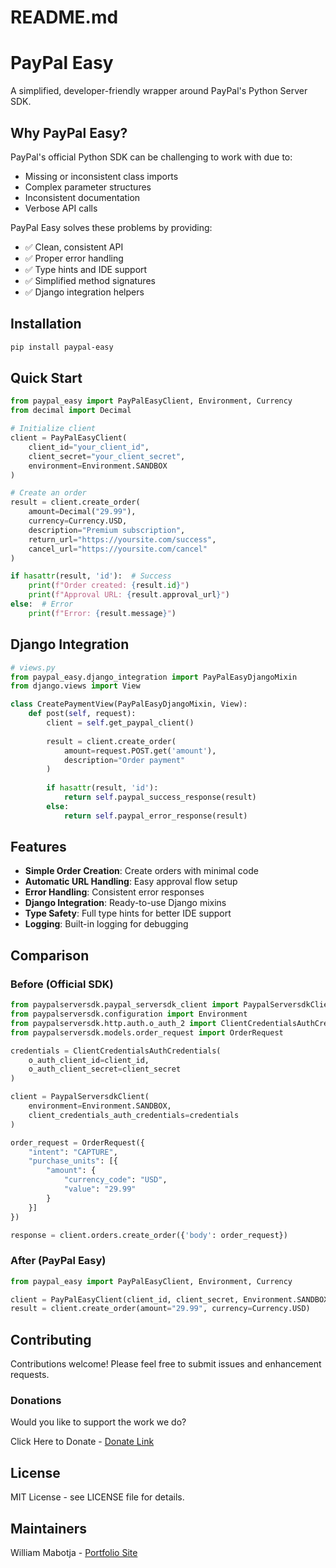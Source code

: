 # README.md
# PayPal Easy

A simplified, developer-friendly wrapper around PayPal's Python Server SDK.

## Why PayPal Easy?

PayPal's official Python SDK can be challenging to work with due to:
- Missing or inconsistent class imports
- Complex parameter structures
- Inconsistent documentation
- Verbose API calls

PayPal Easy solves these problems by providing:
- ✅ Clean, consistent API
- ✅ Proper error handling
- ✅ Type hints and IDE support
- ✅ Simplified method signatures
- ✅ Django integration helpers

## Installation

```bash
pip install paypal-easy
```

## Quick Start

```python
from paypal_easy import PayPalEasyClient, Environment, Currency
from decimal import Decimal

# Initialize client
client = PayPalEasyClient(
    client_id="your_client_id",
    client_secret="your_client_secret",
    environment=Environment.SANDBOX
)

# Create an order
result = client.create_order(
    amount=Decimal("29.99"),
    currency=Currency.USD,
    description="Premium subscription",
    return_url="https://yoursite.com/success",
    cancel_url="https://yoursite.com/cancel"
)

if hasattr(result, 'id'):  # Success
    print(f"Order created: {result.id}")
    print(f"Approval URL: {result.approval_url}")
else:  # Error
    print(f"Error: {result.message}")
```

## Django Integration

```python
# views.py
from paypal_easy.django_integration import PayPalEasyDjangoMixin
from django.views import View

class CreatePaymentView(PayPalEasyDjangoMixin, View):
    def post(self, request):
        client = self.get_paypal_client()
        
        result = client.create_order(
            amount=request.POST.get('amount'),
            description="Order payment"
        )
        
        if hasattr(result, 'id'):
            return self.paypal_success_response(result)
        else:
            return self.paypal_error_response(result)
```

## Features

- **Simple Order Creation**: Create orders with minimal code
- **Automatic URL Handling**: Easy approval flow setup
- **Error Handling**: Consistent error responses
- **Django Integration**: Ready-to-use Django mixins
- **Type Safety**: Full type hints for better IDE support
- **Logging**: Built-in logging for debugging

## Comparison

### Before (Official SDK)
```python
from paypalserversdk.paypal_serversdk_client import PaypalServersdkClient
from paypalserversdk.configuration import Environment
from paypalserversdk.http.auth.o_auth_2 import ClientCredentialsAuthCredentials
from paypalserversdk.models.order_request import OrderRequest

credentials = ClientCredentialsAuthCredentials(
    o_auth_client_id=client_id,
    o_auth_client_secret=client_secret
)

client = PaypalServersdkClient(
    environment=Environment.SANDBOX,
    client_credentials_auth_credentials=credentials
)

order_request = OrderRequest({
    "intent": "CAPTURE",
    "purchase_units": [{
        "amount": {
            "currency_code": "USD", 
            "value": "29.99"
        }
    }]
})

response = client.orders.create_order({'body': order_request})
```

### After (PayPal Easy)
```python
from paypal_easy import PayPalEasyClient, Environment, Currency

client = PayPalEasyClient(client_id, client_secret, Environment.SANDBOX)
result = client.create_order(amount="29.99", currency=Currency.USD)
```

## Contributing

Contributions welcome! Please feel free to submit issues and enhancement requests.

### Donations 

Would you like to support the work we do?

Click Here to Donate - <a href="https://www.paypal.com/donate/?hosted_button_id=L7VG622B9XESL" target="blank">Donate Link</a>

## License

MIT License - see LICENSE file for details.

## Maintainers

William Mabotja - <a href="https://williammabotja.xyz">Portfolio Site</a>